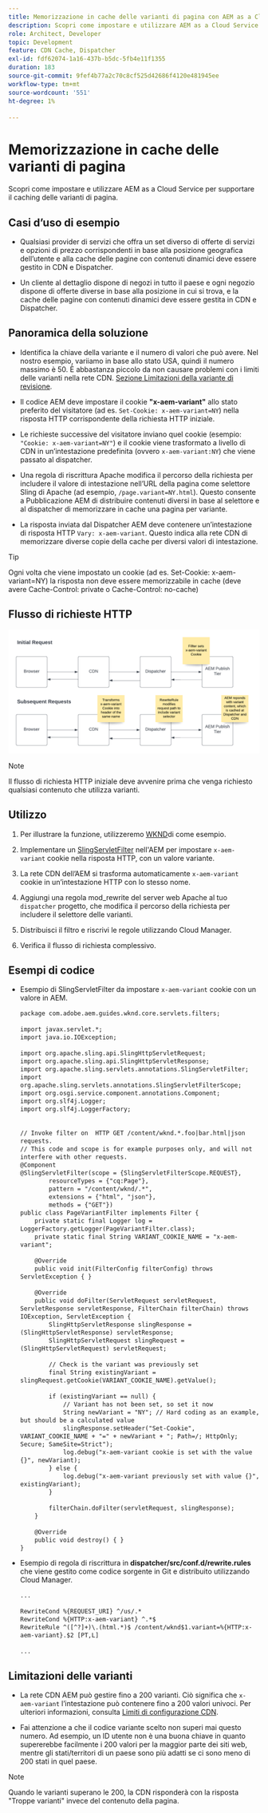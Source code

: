 ```yaml
---
title: Memorizzazione in cache delle varianti di pagina con AEM as a Cloud Service
description: Scopri come impostare e utilizzare AEM as a Cloud Service per supportare il caching delle varianti di pagina.
role: Architect, Developer
topic: Development
feature: CDN Cache, Dispatcher
exl-id: fdf62074-1a16-437b-b5dc-5fb4e11f1355
duration: 183
source-git-commit: 9fef4b77a2c70c8cf525d42686f4120e481945ee
workflow-type: tm+mt
source-wordcount: '551'
ht-degree: 1%

---
```


# Memorizzazione in cache delle varianti di pagina

Scopri come impostare e utilizzare AEM as a Cloud Service per supportare il caching delle varianti di pagina.

## Casi d’uso di esempio

+ Qualsiasi provider di servizi che offra un set diverso di offerte di servizi e opzioni di prezzo corrispondenti in base alla posizione geografica dell’utente e alla cache delle pagine con contenuti dinamici deve essere gestito in CDN e Dispatcher.

+ Un cliente al dettaglio dispone di negozi in tutto il paese e ogni negozio dispone di offerte diverse in base alla posizione in cui si trova, e la cache delle pagine con contenuti dinamici deve essere gestita in CDN e Dispatcher.

## Panoramica della soluzione

+ Identifica la chiave della variante e il numero di valori che può avere. Nel nostro esempio, variiamo in base allo stato USA, quindi il numero massimo è 50. È abbastanza piccolo da non causare problemi con i limiti delle varianti nella rete CDN. [Sezione Limitazioni della variante di revisione](#variant-limitations).

+ Il codice AEM deve impostare il cookie __&quot;x-aem-variant&quot;__ allo stato preferito del visitatore (ad es. `Set-Cookie: x-aem-variant=NY`) nella risposta HTTP corrispondente della richiesta HTTP iniziale.

+ Le richieste successive del visitatore inviano quel cookie (esempio: `"Cookie: x-aem-variant=NY"`) e il cookie viene trasformato a livello di CDN in un’intestazione predefinita (ovvero `x-aem-variant:NY`) che viene passato al dispatcher.

+ Una regola di riscrittura Apache modifica il percorso della richiesta per includere il valore di intestazione nell’URL della pagina come selettore Sling di Apache (ad esempio, `/page.variant=NY.html`). Questo consente a Pubblicazione AEM di distribuire contenuti diversi in base al selettore e al dispatcher di memorizzare in cache una pagina per variante.

+ La risposta inviata dal Dispatcher AEM deve contenere un’intestazione di risposta HTTP `Vary: x-aem-variant`. Questo indica alla rete CDN di memorizzare diverse copie della cache per diversi valori di intestazione.

>[!TIP]
>
>Ogni volta che viene impostato un cookie (ad es. Set-Cookie: x-aem-variant=NY) la risposta non deve essere memorizzabile in cache (deve avere Cache-Control: private o Cache-Control: no-cache)

## Flusso di richieste HTTP

![Flusso richieste cache variante](./assets/variant-cache-request-flow.png)

>[!NOTE]
>
>Il flusso di richiesta HTTP iniziale deve avvenire prima che venga richiesto qualsiasi contenuto che utilizza varianti.

## Utilizzo

1. Per illustrare la funzione, utilizzeremo [WKND](https://experienceleague.adobe.com/docs/experience-manager-learn/getting-started-wknd-tutorial-develop/overview.html?lang=it)di come esempio.

1. Implementare un [SlingServletFilter](https://sling.apache.org/documentation/the-sling-engine/filters.html) nell&#39;AEM per impostare `x-aem-variant` cookie nella risposta HTTP, con un valore variante.

1. La rete CDN dell’AEM si trasforma automaticamente `x-aem-variant` cookie in un’intestazione HTTP con lo stesso nome.

1. Aggiungi una regola mod_rewrite del server web Apache al tuo `dispatcher` progetto, che modifica il percorso della richiesta per includere il selettore delle varianti.

1. Distribuisci il filtro e riscrivi le regole utilizzando Cloud Manager.

1. Verifica il flusso di richiesta complessivo.

## Esempi di codice

+ Esempio di SlingServletFilter da impostare `x-aem-variant` cookie con un valore in AEM.

  ```
  package com.adobe.aem.guides.wknd.core.servlets.filters;
  
  import javax.servlet.*;
  import java.io.IOException;
  
  import org.apache.sling.api.SlingHttpServletRequest;
  import org.apache.sling.api.SlingHttpServletResponse;
  import org.apache.sling.servlets.annotations.SlingServletFilter;
  import org.apache.sling.servlets.annotations.SlingServletFilterScope;
  import org.osgi.service.component.annotations.Component;
  import org.slf4j.Logger;
  import org.slf4j.LoggerFactory;
  
  
  // Invoke filter on  HTTP GET /content/wknd.*.foo|bar.html|json requests.
  // This code and scope is for example purposes only, and will not interfere with other requests.
  @Component
  @SlingServletFilter(scope = {SlingServletFilterScope.REQUEST},
          resourceTypes = {"cq:Page"},
          pattern = "/content/wknd/.*",
          extensions = {"html", "json"},
          methods = {"GET"})
  public class PageVariantFilter implements Filter {
      private static final Logger log = LoggerFactory.getLogger(PageVariantFilter.class);
      private static final String VARIANT_COOKIE_NAME = "x-aem-variant";
  
      @Override
      public void init(FilterConfig filterConfig) throws ServletException { }
  
      @Override
      public void doFilter(ServletRequest servletRequest, ServletResponse servletResponse, FilterChain filterChain) throws IOException, ServletException {
          SlingHttpServletResponse slingResponse = (SlingHttpServletResponse) servletResponse;
          SlingHttpServletRequest slingRequest = (SlingHttpServletRequest) servletRequest;
  
          // Check is the variant was previously set
          final String existingVariant = slingRequest.getCookie(VARIANT_COOKIE_NAME).getValue();
  
          if (existingVariant == null) {
              // Variant has not been set, so set it now
              String newVariant = "NY"; // Hard coding as an example, but should be a calculated value
              slingResponse.setHeader("Set-Cookie", VARIANT_COOKIE_NAME + "=" + newVariant + "; Path=/; HttpOnly; Secure; SameSite=Strict");
              log.debug("x-aem-variant cookie is set with the value {}", newVariant);
          } else {
              log.debug("x-aem-variant previously set with value {}", existingVariant);
          }
  
          filterChain.doFilter(servletRequest, slingResponse);
      }
  
      @Override
      public void destroy() { }
  }
  ```

+ Esempio di regola di riscrittura in __dispatcher/src/conf.d/rewrite.rules__ che viene gestito come codice sorgente in Git e distribuito utilizzando Cloud Manager.

  ```
  ...
  
  RewriteCond %{REQUEST_URI} ^/us/.*  
  RewriteCond %{HTTP:x-aem-variant} ^.*$  
  RewriteRule ^([^?]+)\.(html.*)$ /content/wknd$1.variant=%{HTTP:x-aem-variant}.$2 [PT,L] 
  
  ...
  ```

## Limitazioni delle varianti

+ La rete CDN AEM può gestire fino a 200 varianti. Ciò significa che `x-aem-variant` l’intestazione può contenere fino a 200 valori univoci. Per ulteriori informazioni, consulta [Limiti di configurazione CDN](https://docs.fastly.com/en/guides/resource-limits).

+ Fai attenzione a che il codice variante scelto non superi mai questo numero.  Ad esempio, un ID utente non è una buona chiave in quanto supererebbe facilmente i 200 valori per la maggior parte dei siti web, mentre gli stati/territori di un paese sono più adatti se ci sono meno di 200 stati in quel paese.

>[!NOTE]
>
>Quando le varianti superano le 200, la CDN risponderà con la risposta &quot;Troppe varianti&quot; invece del contenuto della pagina.
